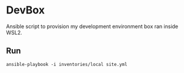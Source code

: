 # DevBox

Ansible script to provision my development environment box ran inside WSL2.

## Run

```
ansible-playbook -i inventories/local site.yml
```
